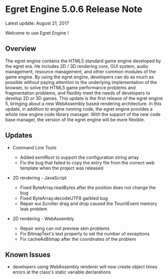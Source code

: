 Egret Engine 5.0.6 Release Note
===============================

Latest update: August 21, 2017


Welcome to use Egret Engine !

## Overview
The egret engine contains the HTML5 standard game engine developed by the egret era. He includes 2D / 3D rendering core, GUI system, audio management, resource management, and other common modules of the game engine.
By using the egret engine, developers can do as much as possible without paying attention to the underlying implementation of the browser, to solve the HTML5 game performance problems and fragmentation problems, and flexibly meet the needs of developers to develop 2D or 3D games.
This update is the first release of the egret engine 5, bringing about a new WebAssembly based rendering architecture.
In this update, in addition to engine running code, the egret engine provides a whole new engine code library manager. With the support of the new code base manager, the version of the egret engine will be more flexible.

## Updates

* Command Line Tools
	 * Added exmlRoot to support the configuration string array
	 * Fix the bug that failed to copy the entry file from the correct web template when the project was released

* 2D rendering - JavaScript
	* Fixed ByteArray.readBytes after the position does not change the bug
	* Fixed ByteArray.decodeUTF8 garbled bug
	* Repair eui.Scroller drag and drop caused the TouchEvent memory leak problem

* 2D rendering - WebAssembly
	* Repair wing can not preview skin problems
	* Fix BitmapText's text property to set the number of exceptions
	* Fix cacheAsBitmap after the coordinates of the problem

## Known Issues

* developers using WebAssembly renderer will now create object times errors at the class's static variable declarations